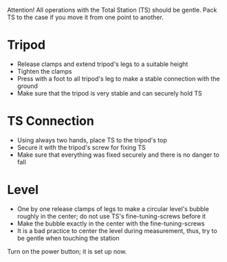 Attention! All operations with the Total Station (TS) should be gentle. Pack TS to the case if you move it from one point to another.

# Tripod

* Release clamps and extend tripod's legs to a suitable height
* Tighten the clamps
* Press with a foot to all tripod's leg to make a stable connection with the ground
* Make sure that the tripod is very stable and can securely hold TS

# TS Connection

* Using always two hands, place TS to the tripod's top
* Secure it with the tripod's screw for fixing TS
* Make sure that everything was fixed securely and there is no danger to fall

# Level

* One by one release clamps of legs to make a circular level's bubble roughly in the center; do not use TS's fine-tuning-screws before it
* Make the bubble exactly in the center with the fine-tuning-screws 
* It is a bad practice to center the level during measurement, thus, try to be gentle when touching the station 

Turn on the power button; it is set up now.
